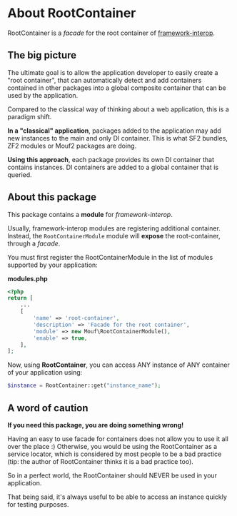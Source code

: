 About RootContainer
===================

RootContainer is a *facade* for the root container of [framework-interop](https://github.com/framework-interop/framework-interop-demo).

The big picture
---------------

The ultimate goal is to allow the application developer to easily create a "root container", 
that can automatically detect and add containers contained in other packages into a global 
composite container that can be used by the application.

Compared to the classical way of thinking about a web application, this is a paradigm shift.

**In a "classical" application**, packages added to the application may add new instances to the main and only DI container.
This is what SF2 bundles, ZF2 modules or Mouf2 packages are doing.

**Using this approach**, each package provides its own DI container that contains instances. DI containers are added
to a global container that is queried.

About this package
------------------

This package contains a **module** for *framework-interop*.

Usually, framework-interop modules are registering additional container.
Instead, the `RootContainerModule` module will **expose** the root-container, through a *facade*. 

You must first register the RootContainerModule in the list of modules supported by your application:

**modules.php**
```php
<?php
return [
    ...
    [
        'name' => 'root-container',
        'description' => 'Facade for the root container',
        'module' => new Mouf\RootContainerModule(),
        'enable' => true,
    ],
];
```

Now, using **RootContainer**, you can access ANY instance of ANY container of your application using:

```php
$instance = RootContainer::get("instance_name");
``` 

A word of caution
-----------------

**If you need this package, you are doing something wrong!**

Having an easy to use facade for containers does not allow you to use it all over the place :)
Otherwise, you would be using the RootContainer as a service locator, which is considered by most people to 
be a bad practice (tip: the author of RootContainer thinks it is a bad practice too).

So in a perfect world, the RootContainer should NEVER be used in your application.

That being said, it's always useful to be able to access an instance quickly for testing purposes.
